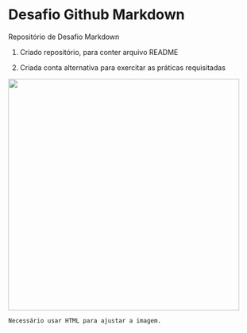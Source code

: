 # Desafio Github Markdown


Repositório de Desafio Markdown

1. Criado repositório, para conter arquivo README

2. Criada conta alternativa para exercitar as práticas requisitadas

<img src="https://static6.depositphotos.com/1025854/540/v/450/depositphotos_5404711-stock-illustration-mans-arm.jpg" width="465">

    Necessário usar HTML para ajustar a imagem.